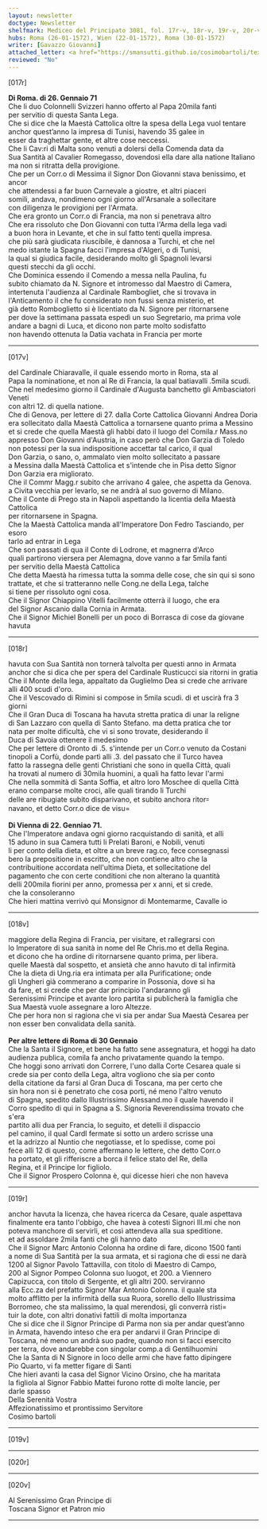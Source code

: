 ```yaml
---
layout: newsletter
doctype: Newsletter
shelfmark: Mediceo del Principato 3081, fol. 17r-v, 18r-v, 19r-v, 20r-v
hubs: Roma (26-01-1572), Wien (22-01-1572), Roma (30-01-1572)
writer: [Gavazzo Giovanni]
attached_letter: <a href="https://smansutti.github.io/cosimobartoli/texts/2981_010/">2981_010</a>
reviewed: "No"
---
```


[017r]  
  
  
<strong>Di Roma. di 26. Gennaio 71</strong>  
Che li duo Colonnelli Svizzeri hanno offerto al Papa 20mila fanti  
per servitio di questa Santa Lega.  
Che si dice che la Maestà Cattolica oltre la spesa della Lega vuol tentare  
anchor quest’anno la impresa di Tunisi, havendo 35 galee in  
esser da traghettar gente, et altre cose neccessi.  
Che li Cav:ri di Malta sono venuti a dolersi della Comenda data da  
Sua Santità al Cavalier Romegasso, dovendosi ella dare alla natione Italiano  
ma non si ritratta della provigione.  
Che per un Corr.o di Messima il Signor Don Giovanni stava benissimo, et ancor  
che attendessi a far buon Carnevale a giostre, et altri piaceri  
somili, andava, nondimeno ogni giorno all'Arsanale a sollecitare  
con diligenza le provigioni per l'Armata.  
Che era gronto un Corr.o di Francia, ma non si penetrava altro  
Che era rissoluto che Don Giovanni con tutta l'Arma della lega vadi  
a buon hora in Levante, et che in sul fatto tenti quella impresa.  
che più sarà giudicata riuscibile, è dannosa a Turchi, et che nel  
medo istante la Spagna facci l'impresa d'Algeri, o di Tunisi,  
la qual si giudica facile, desiderando molto gli Spagnoli levarsi  
questi stecchi da gli occhi.  
Che Dominica essendo il Comendo a messa nella Paulina, fu  
subito chiamato da N. Signore et intromesso dal Maestro di Camera,  
intertenuta l'audienza al Cardinale Rambogliet, che si trovava in  
l'Anticamento il che fu considerato non fussi senza misterio, et  
già detto Romboglietto si è licentiato da N. Signore per ritornarsene  
per dove la settimana passata espedì un suo Segretario, ma prima vole  
andare a bagni di Luca, et dicono non parte molto sodisfatto  
non havendo ottenuta la Datia vachata in Francia per morte  
  
---  

[017v]  
  
  
del Cardinale Chiaravalle, il quale essendo morto in Roma, sta al  
Papa la nominatione, et non al Re di Francia, la qual batiavalli .5mila scudi.  
Che nel medesimo giorno il Cardinale d'Augusta banchetto gli Ambasciatori Veneti  
con altri 12. di quella natione.  
Che di Genova, per lettere di 27. dalla Corte Cattolica Giovanni Andrea Doria  
era sollecitato dalla Maestà Cattolica a tornarsene quanto prima a Messino  
et si crede che quella Maestà gli habbi dato il luogo del Comila.r Mass.no  
appresso Don Giovanni d'Austria, in caso però che Don Garzia di Toledo  
non potessi per la sua indispositione accettar tal carico, il qual  
Don Garzia, o sano, o, ammalato vien molto sollecitato a passare  
a Messina dalla Maestà Cattolica et s'intende che in Pisa detto Signor  
Don Garzia era migliorato.  
Che il Commr Magg.r subito che arrivano 4 galee, che aspetta da Genova.  
a Civita vecchia per levarlo, se ne andrà al suo governo di Milano.  
Che il Conte di Prego sta in Napoli aspettando la licentia della Maestà Cattolica  
per ritornarsene in Spagna.  
Che la Maestà Cattolica manda all'Imperatore Don Fedro Tasciando, per esoro  
tarlo ad entrar in Lega  
Che son passati di qua il Conte di Lodrone, et magnerra d'Arco  
quali partirono viersera per Alemagna, dove vanno a far 5mila fanti  
per servitio della Maestà Cattolica  
Che detta Maestà ha rimessa tutta la somma delle cose, che sin qui si sono  
trattate, et che si tratteranno nelle Cong.ne della Lega, talche  
si tiene per rissoluto ogni cosa.  
Che il Signor Chiappino Vitelli facilmente otterrà il luogo, che era  
del Signor Ascanio dalla Cornia in Armata.  
Che il Signor Michiel Bonelli per un poco di Borrasca di cose da giovane  
havuta  
  
---  

[018r]  
  
  
havuta con Sua Santità non tornerà talvolta per questi anno in Armata  
anchor che si dica che per spera del Cardinale Rusticucci sia ritorni in gratia  
Che il Monte della lega, appaltato da Guglielmo Dea si crede che arrivare  
alli 400 scudi d'oro.  
Che il Vescovado di Rimini si compose in 5mila scudi. di et uscirà fra 3 giorni  
Che il Gran Duca di Toscana ha havuta stretta pratica di unar la religne  
di San Lazzaro con quella di Santo Stefano. ma detta pratica che tor  
nata per molte dificultà, che vi si sono trovate, desiderando il  
Duca di Savoia ottenere il medesimo  
Che per lettere di Oronto di .5. s'intende per un Corr.o venuto da Costani  
tinopoli a Corfù, donde partì alli .3. del passato che il Turco havea  
fatto la rassegna delle genti Christiani che sono in quella Città, quali  
ha trovati al numero di 30mila huomini, a quali ha fatto levar l'armi  
Che nella sommità di Santa Soffia, et altro loro Moschee di quella Città  
erano comparse molte croci, alle quali tirando li Turchi  
delle are ribugiate subito disparivano, et subito anchora ritor꞊  
navano, et detto Corr.o dice de visu=  
<br/><strong>Di Vienna di 22. Genniao 71.</strong>  
Che l'Imperatore andava ogni giorno racquistando di sanità, et alli  
15 aduno in sua Camera tutti li Prelati Baroni, e Nobili, venuti  
li per conto della dieta, et oltre a un breve rag.co, fece consegnassi  
bero la prepositione in escritto, che non contiene altro che la  
contribuitione accordata nell'ultima Dieta, et sollecitatione del  
pagamento che con certe conditioni che non alterano la quantità  
delli 200mila fiorini per anno, promessa per x anni, et si crede.  
che la consoleranno  
Che hieri mattina verrivò qui Monsignor di Montemarme, Cavalle io  
  
---  

[018v]  
  
  
maggiore della Regina di Francia, per visitare, et rallegrarsi con  
lo Imperatore di sua sanità in nome del Re Chris.mo et della Regina.  
et dicono che ha ordine di ritornarsene quanto prima, per libera.  
quelle Maestà dal sospetto, et ansietà che anno havuto di tal infirmità  
Che la dieta di Ung.ria era intimata per alla Purificatione; onde  
gli Ungheri già commerano a comparire in Possonia, dove si ha  
da fare, et si crede che per dar principio l'andaranno gli  
Serenissimi Principe et avante loro partita si publicherà la famiglia che  
Sua Maestà vuole assegnare a loro Altezze.  
Che per hora non si ragiona che vi sia per andar Sua Maestà Cesarea per  
non esser ben convalidata della sanità.  
<br/><strong>Per altre lettere di Roma di 30 Gennaio</strong>  
Che la Santa il Signore, et bene ha fatto sene assegnatura, et hoggi ha dato  
audienza publica, comila fa ancho privatamente quando la tempo.  
Che hoggi sono arrivati don Correre, l'uno dalla Corte Cesarea quale si  
crede sia per conto della Lega, altra vogliono che sia per conto  
della citatione da farsi al Gran Duca di Toscana, ma per certo che  
sin hora non si è penetrato che cosa porti, né meno l'altro venuto  
di Spagna, spedito dallo Illustrissimo Alessand.mo il quale havendo il  
Corro spedito di qui in Spagna a S. Signoria Reverendissima trovato che s'era  
partito alli dua per Francia, lo seguito, et detelli il dispaccio  
pel camino, il qual Cardl fermate si sotto un ardero scrisse una  
et la adrizzo al Nuntio che negotiasse, et lo spedisse, come poi  
fece alli 12 di questo, come affermano le lettere, che detto Corr.o  
ha portato, et gli rifferiscre a borca il felice stato del Re, della  
Regina, et il Principe lor figliolo.  
Che il Signor Prospero Colonna è, qui dicesse hieri che non haveva  
  
---  

[019r]  
  
  
anchor havuta la licenza, che havea ricerca da Cesare, quale aspettava  
finalmente era tanto l'obbigo, che havea à cotesti Signori Ill.mi che non  
poteva manchore di servirli, et così attendeva alla sua speditione.  
et ad assoldare 2mila fanti che gli hanno dato  
Che il Signor Marc Antonio Colonna ha ordine di fare, dicono 1500 fanti  
a nome di Sua Santità per la sua armata, et si ragiona che di essi ne darà  
1200 al Signor Pavolo Tattavilla, con titolo di Maestro di Campo,  
200 al Signor Pompeo Colonna suo luogot, et 200. a Viennero  
Capizucca, con titolo di Sergente, et gli altri 200. serviranno  
alla Ecc.za del prefatto Signor Mar Antonio Colonna. il quale sta  
molto afflitto per la infirmità della sua Ruora, sorello dello Illustrissima  
Borromeo, che sta malissimo, la qual merendosi, gli converrà risti=  
tuir la dote, con altri donativi fattili di molta importanza  
Che si dice che il Signor Principe di Parma non sia per andar quest’anno  
in Armata, havendo inteso che era per andarvi il Gran Principe di  
Toscana, né meno un andrà suo padre, quando non si facci esercito  
per terra, dove andarebbe con singolar comp.a di Gentilhuomini  
Che la Santa di N Signore in loco delle armi che have fatto dipingere  
Pio Quarto, vi fa metter figare di Santi  
Che hieri avanti la casa del Signor Vicino Orsino, che ha maritata  
la figliola al Signor Fabbio Mattei furono rotte di molte lancie, per  
darle spasso  
Della Serenità Vostra  
Affezionatissimo et prontissimo Servitore  
Cosimo bartoli  
  
---  

[019v]  
  
  
  
---  

[020r]  
  
  
  
---  

[020v]  
  
  
Al Serenissimo Gran Principe di  
Toscana Signor et Patron mio  
  
---  

